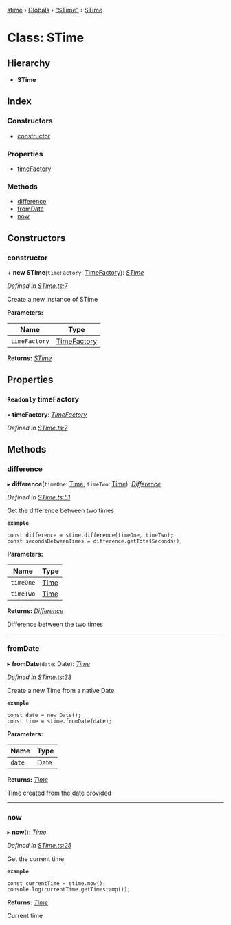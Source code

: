 [stime](../README.md) › [Globals](../globals.md) › ["STime"](../modules/_stime_.md) › [STime](_stime_.stime.md)

# Class: STime

## Hierarchy

* **STime**

## Index

### Constructors

* [constructor](_stime_.stime.md#constructor)

### Properties

* [timeFactory](_stime_.stime.md#readonly-timefactory)

### Methods

* [difference](_stime_.stime.md#difference)
* [fromDate](_stime_.stime.md#fromdate)
* [now](_stime_.stime.md#now)

## Constructors

###  constructor

\+ **new STime**(`timeFactory`: [TimeFactory](_timefactory_.timefactory.md)): *[STime](_stime_.stime.md)*

*Defined in [STime.ts:7](https://github.com/TerenceJefferies/STime/blob/69d415a/src/STime.ts#L7)*

Create a new instance of STime

**Parameters:**

Name | Type |
------ | ------ |
`timeFactory` | [TimeFactory](_timefactory_.timefactory.md) |

**Returns:** *[STime](_stime_.stime.md)*

## Properties

### `Readonly` timeFactory

• **timeFactory**: *[TimeFactory](_timefactory_.timefactory.md)*

*Defined in [STime.ts:7](https://github.com/TerenceJefferies/STime/blob/69d415a/src/STime.ts#L7)*

## Methods

###  difference

▸ **difference**(`timeOne`: [Time](_time_.time.md), `timeTwo`: [Time](_time_.time.md)): *[Difference](_difference_difference_.difference.md)*

*Defined in [STime.ts:51](https://github.com/TerenceJefferies/STime/blob/69d415a/src/STime.ts#L51)*

Get the difference between two times

**`example`** 
```
const difference = stime.difference(timeOne, timeTwo);
const secondsBetweenTimes = difference.getTotalSeconds();
```

**Parameters:**

Name | Type |
------ | ------ |
`timeOne` | [Time](_time_.time.md) |
`timeTwo` | [Time](_time_.time.md) |

**Returns:** *[Difference](_difference_difference_.difference.md)*

Difference between the two times

___

###  fromDate

▸ **fromDate**(`date`: Date): *[Time](_time_.time.md)*

*Defined in [STime.ts:38](https://github.com/TerenceJefferies/STime/blob/69d415a/src/STime.ts#L38)*

Create a new Time from a native Date

**`example`** 
```
const date = new Date();
const time = stime.fromDate(date);
```

**Parameters:**

Name | Type |
------ | ------ |
`date` | Date |

**Returns:** *[Time](_time_.time.md)*

Time created from the date provided

___

###  now

▸ **now**(): *[Time](_time_.time.md)*

*Defined in [STime.ts:25](https://github.com/TerenceJefferies/STime/blob/69d415a/src/STime.ts#L25)*

Get the current time

**`example`** 
```
const currentTime = stime.now();
console.log(currentTime.getTimestamp());
```

**Returns:** *[Time](_time_.time.md)*

Current time
